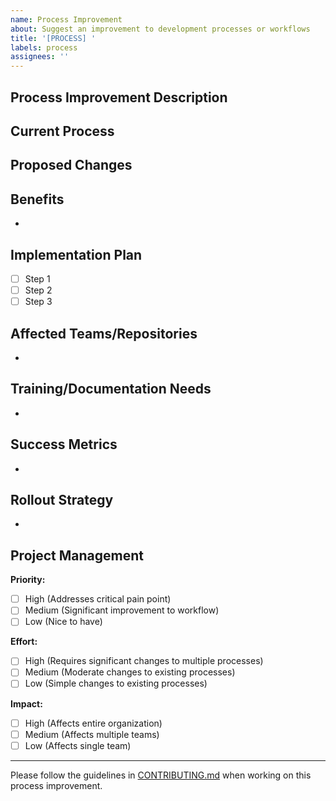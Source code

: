 ```yaml
---
name: Process Improvement
about: Suggest an improvement to development processes or workflows
title: '[PROCESS] '
labels: process
assignees: ''
---
```


## Process Improvement Description
<!-- Provide a clear and concise description of the process improvement -->

## Current Process
<!-- Describe the current process and its pain points -->

## Proposed Changes
<!-- Describe the specific changes you're proposing -->

## Benefits
<!-- What benefits will this improvement bring? -->
- 

## Implementation Plan
<!-- How should this improvement be implemented? -->
- [ ] Step 1
- [ ] Step 2
- [ ] Step 3

## Affected Teams/Repositories
<!-- Which teams and repositories will be affected by this change? -->
- 

## Training/Documentation Needs
<!-- What training or documentation will be needed? -->
- 

## Success Metrics
<!-- How will we measure the success of this process improvement? -->
- 

## Rollout Strategy
<!-- How should this change be rolled out across the organization? -->
- 

## Project Management
<!-- These fields help with project management - please complete them -->

**Priority:**
<!-- Choose one by changing [ ] to [x] -->
- [ ] High (Addresses critical pain point)
- [ ] Medium (Significant improvement to workflow)
- [ ] Low (Nice to have)

**Effort:**
<!-- Choose one by changing [ ] to [x] -->
- [ ] High (Requires significant changes to multiple processes)
- [ ] Medium (Moderate changes to existing processes)
- [ ] Low (Simple changes to existing processes)

**Impact:**
<!-- Choose one by changing [ ] to [x] -->
- [ ] High (Affects entire organization)
- [ ] Medium (Affects multiple teams)
- [ ] Low (Affects single team)

---

Please follow the guidelines in [CONTRIBUTING.md](../CONTRIBUTING.md) when working on this process improvement.
